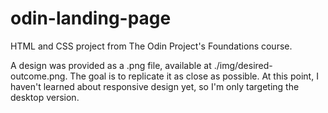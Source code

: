 # odin-landing-page

HTML and CSS project from The Odin Project's Foundations course.

A design was provided as a .png file, available at ./img/desired-outcome.png. The goal is to replicate it as close as possible.
At this point, I haven't learned about responsive design yet, so I'm only targeting the desktop version.